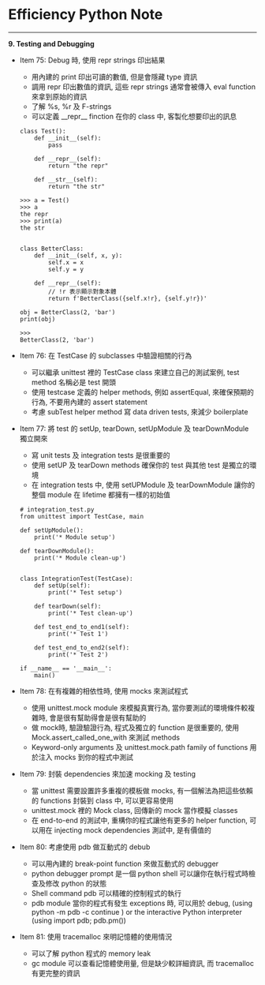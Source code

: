 # Efficiency Python Note
<hr>

**9. Testing and Debugging**


- Item 75: Debug 時, 使用 repr strings 印出結果
    * 用內建的 print 印出可讀的數值, 但是會隱藏 type 資訊
    * 調用 repr 印出數值的資訊, 這些 repr strings 通常會被傳入 eval function 來拿到原始的資訊
    * 了解 %s, %r 及 F-strings
    * 可以定義 \_\_repr\_\_ finction 在你的 class 中, 客製化想要印出的訊息
    ```
    class Test():
        def __init__(self):
            pass

        def __repr__(self):
            return "the repr"

        def __str__(self):
            return "the str"

    >>> a = Test()
    >>> a
    the repr
    >>> print(a)
    the str


    class BetterClass:
        def __init__(self, x, y):
            self.x = x
            self.y = y

        def __repr__(self):
            // !r 表示顯示對象本體
            return f'BetterClass({self.x!r}, {self.y!r})'

    obj = BetterClass(2, 'bar')
    print(obj)

    >>>
    BetterClass(2, 'bar')
    ```

- Item 76: 在 TestCase 的 subclasses 中驗證相關的行為
    * 可以繼承 unittest 裡的 TestCase class 來建立自己的測試案例, test method 名稱必是 test 開頭
    * 使用 testcase 定義的 helper methods, 例如 assertEqual, 來確保預期的行為, 不要用內建的 assert statement
    * 考慮 subTest helper method 寫 data driven tests, 來減少 boilerplate

- Item 77: 將 test 的 setUp, tearDown, setUpModule 及 tearDownModule 獨立開來
    * 寫 unit tests 及 integration tests 是很重要的
    * 使用 setUP 及 tearDown methods 確保你的 test 與其他 test 是獨立的環境
    * 在 integration tests 中, 使用 setUPModule 及 tearDownModule 讓你的整個 module 在 lifetime 都擁有一樣的初始值
    ```
    # integration_test.py
    from unittest import TestCase, main

    def setUpModule():
        print('* Module setup')

    def tearDownModule():
        print('* Module clean-up')


    class IntegrationTest(TestCase):
        def setUp(self):
            print('* Test setup')

        def tearDown(self):
            print('* Test clean-up')

        def test_end_to_end1(self):
            print('* Test 1')

        def test_end_to_end2(self):
            print('* Test 2')

    if __name__ == '__main__':
        main()
    ```

- Item 78: 在有複雜的相依性時, 使用 mocks 來測試程式
    * 使用 unittest.mock module 來模擬真實行為, 當你要測試的環境條件較複雜時, 會是很有幫助得會是很有幫助的
    * 做 mock時, 驗證驗證行為, 程式及獨立的 function 是很重要的, 使用 Mock.assert_called_one_with 來測試 methods
    * Keyword-only arguments 及 unittest.mock.path family of functions 用於注入 mocks 到你的程式中測試

- Item 79: 封裝 dependencies 來加速 mocking 及 testing
    * 當 unittest 需要設置許多重複的模板做 mocks, 有一個解法為把這些依賴的 functions 封裝到 class 中, 可以更容易使用
    * unittest.mock 裡的 Mock class, 回傳新的 mock 當作模擬 classes
    * 在 end-to-end 的測試中, 重構你的程式讓他有更多的 helper function, 可以用在 injecting mock dependencies 測試中, 是有價值的

- Item 80: 考慮使用 pdb 做互動式的 debub
    * 可以用內建的 break-point function 來做互動式的 debugger
    * python debugger prompt 是一個 python shell 可以讓你在執行程式時檢查及修改 python 的狀態
    * Shell command pdb 可以精確的控制程式的執行
    * pdb module 當你的程式有發生 exceptions 時, 可以用於 debug, (using python -m pdb -c continue <program path>) or the interactive Python interpreter (using import pdb; pdb.pm())

- Item 81: 使用 tracemalloc 來明記憶體的使用情況
    * 可以了解 python 程式的 memory leak
    * gc module 可以查看記憶體使用量, 但是缺少較詳細資訊, 而 tracemalloc 有更完整的資訊
